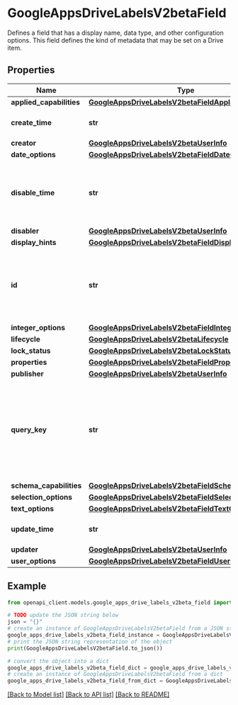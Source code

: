 # GoogleAppsDriveLabelsV2betaField

Defines a field that has a display name, data type, and other configuration options. This field defines the kind of metadata that may be set on a Drive item.

## Properties

Name | Type | Description | Notes
------------ | ------------- | ------------- | -------------
**applied_capabilities** | [**GoogleAppsDriveLabelsV2betaFieldAppliedCapabilities**](GoogleAppsDriveLabelsV2betaFieldAppliedCapabilities.md) |  | [optional] 
**create_time** | **str** | Output only. The time this field was created. | [optional] [readonly] 
**creator** | [**GoogleAppsDriveLabelsV2betaUserInfo**](GoogleAppsDriveLabelsV2betaUserInfo.md) |  | [optional] 
**date_options** | [**GoogleAppsDriveLabelsV2betaFieldDateOptions**](GoogleAppsDriveLabelsV2betaFieldDateOptions.md) |  | [optional] 
**disable_time** | **str** | Output only. The time this field was disabled. This value has no meaning when the field is not disabled. | [optional] [readonly] 
**disabler** | [**GoogleAppsDriveLabelsV2betaUserInfo**](GoogleAppsDriveLabelsV2betaUserInfo.md) |  | [optional] 
**display_hints** | [**GoogleAppsDriveLabelsV2betaFieldDisplayHints**](GoogleAppsDriveLabelsV2betaFieldDisplayHints.md) |  | [optional] 
**id** | **str** | Output only. The key of a field, unique within a label or library. This value is autogenerated. Matches the regex: &#x60;([a-zA-Z0-9])+&#x60; | [optional] [readonly] 
**integer_options** | [**GoogleAppsDriveLabelsV2betaFieldIntegerOptions**](GoogleAppsDriveLabelsV2betaFieldIntegerOptions.md) |  | [optional] 
**lifecycle** | [**GoogleAppsDriveLabelsV2betaLifecycle**](GoogleAppsDriveLabelsV2betaLifecycle.md) |  | [optional] 
**lock_status** | [**GoogleAppsDriveLabelsV2betaLockStatus**](GoogleAppsDriveLabelsV2betaLockStatus.md) |  | [optional] 
**properties** | [**GoogleAppsDriveLabelsV2betaFieldProperties**](GoogleAppsDriveLabelsV2betaFieldProperties.md) |  | [optional] 
**publisher** | [**GoogleAppsDriveLabelsV2betaUserInfo**](GoogleAppsDriveLabelsV2betaUserInfo.md) |  | [optional] 
**query_key** | **str** | Output only. The key to use when constructing Drive search queries to find files based on values defined for this field on files. For example, \&quot;&#x60;{query_key}&#x60; &gt; 2001-01-01\&quot;. | [optional] [readonly] 
**schema_capabilities** | [**GoogleAppsDriveLabelsV2betaFieldSchemaCapabilities**](GoogleAppsDriveLabelsV2betaFieldSchemaCapabilities.md) |  | [optional] 
**selection_options** | [**GoogleAppsDriveLabelsV2betaFieldSelectionOptions**](GoogleAppsDriveLabelsV2betaFieldSelectionOptions.md) |  | [optional] 
**text_options** | [**GoogleAppsDriveLabelsV2betaFieldTextOptions**](GoogleAppsDriveLabelsV2betaFieldTextOptions.md) |  | [optional] 
**update_time** | **str** | Output only. The time this field was updated. | [optional] [readonly] 
**updater** | [**GoogleAppsDriveLabelsV2betaUserInfo**](GoogleAppsDriveLabelsV2betaUserInfo.md) |  | [optional] 
**user_options** | [**GoogleAppsDriveLabelsV2betaFieldUserOptions**](GoogleAppsDriveLabelsV2betaFieldUserOptions.md) |  | [optional] 

## Example

```python
from openapi_client.models.google_apps_drive_labels_v2beta_field import GoogleAppsDriveLabelsV2betaField

# TODO update the JSON string below
json = "{}"
# create an instance of GoogleAppsDriveLabelsV2betaField from a JSON string
google_apps_drive_labels_v2beta_field_instance = GoogleAppsDriveLabelsV2betaField.from_json(json)
# print the JSON string representation of the object
print(GoogleAppsDriveLabelsV2betaField.to_json())

# convert the object into a dict
google_apps_drive_labels_v2beta_field_dict = google_apps_drive_labels_v2beta_field_instance.to_dict()
# create an instance of GoogleAppsDriveLabelsV2betaField from a dict
google_apps_drive_labels_v2beta_field_from_dict = GoogleAppsDriveLabelsV2betaField.from_dict(google_apps_drive_labels_v2beta_field_dict)
```
[[Back to Model list]](../README.md#documentation-for-models) [[Back to API list]](../README.md#documentation-for-api-endpoints) [[Back to README]](../README.md)


